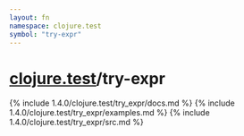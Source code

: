 ```yaml
---
layout: fn
namespace: clojure.test
symbol: "try-expr"
---
```


# [clojure.test](../)/try-expr

{% include 1.4.0/clojure.test/try_expr/docs.md %}
{% include 1.4.0/clojure.test/try_expr/examples.md %}
{% include 1.4.0/clojure.test/try_expr/src.md %}


